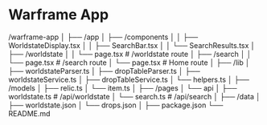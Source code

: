 
# Warframe App

/warframe-app
│
├── /app
│   ├── /components
│   │   ├── WorldstateDisplay.tsx
│   │   ├── SearchBar.tsx
│   │   └── SearchResults.tsx
│   ├── /worldstate
│   │   └── page.tsx         # /worldstate route
│   ├── /search
│   │   └── page.tsx         # /search route
│   └── page.tsx             # Home route
│
├── /lib
│   ├── worldstateParser.ts
│   ├── dropTableParser.ts
│   ├── worldstateService.ts
│   ├── dropTableService.ts
│   └── helpers.ts
│
├── /models
│   ├── relic.ts
│   └── item.ts
│
├── /pages
│   └── api
│       ├── worldstate.ts    # /api/worldstate
│       └── search.ts        # /api/search
│
├── /data
│   ├── worldstate.json
│   └── drops.json
│
├── package.json
└── README.md
